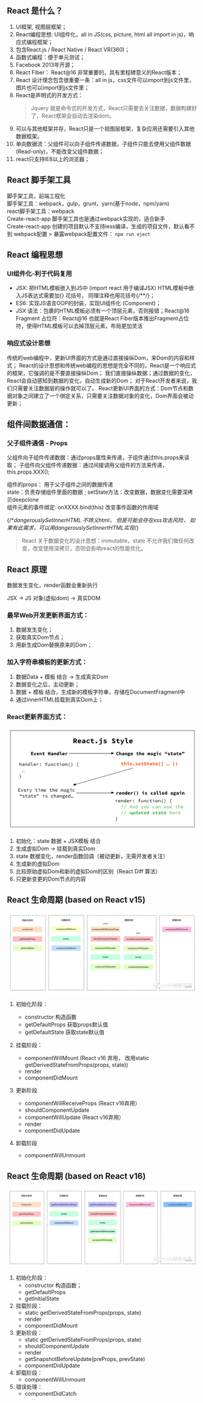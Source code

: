 ## React 是什么？
1. UI框架, 视图层框架；
2. React编程思想: UI组件化，all in JS(css, picture, html all import in js)，响应式编程框架；
3. 包含React.js / React Native / React VR(360)；
4. 函数式编程：便于单元测试；
5. Facebook 2013年开源；
6. React Fiber： React@16 非常重要的，具有里程碑意义的React版本；
7. React 设计理念包含很重要一条：all in js，css文件可以import到js文件里， 图片也可以import到js文件里；
8. React是声明式的开发方式：
    > Jquery 就是命令式的开发方式，React只需要去关注数据，数据构建好了，React框架会自动去渲染dom。
9. 可以与其他框架并存，React只是一个视图层框架，复杂应用还需要引入其他数据框架。
10. 单向数据流：父组件可以向子组件传递数据，子组件只能去使用父组件数据(Read-only)，不能改变父组件数据；
11. react只支持IE8以上的浏览器；

## React 脚手架工具
脚手架工具，前端工程化  
脚手架工具：webpack，gulp，grunt，yarn(基于node，npm/yarn)  
react脚手架工具：webpack  
Create-react-app 脚手架工具也是通过webpack实现的，适合新手  
Create-react-app 创建的项目默认不支持less编译，生成的项目文件，默认看不到  webpack配置
    > 暴露webpack配置文件： `npm run eject`

## React 编程思想

### UI组件化-利于代码复用
- JSX:  把HTML模板嵌入到JS中 (import react 用于编译JSX)
        HTML模板中嵌入JS表达式需要加{} 花括号， 同理注释也用花括号{/**/}；  
- ES6:  实现JS语言OOP的封装，实现UI组件化 (Component)；  
- JSX 语法：包裹的HTML模板必须有一个顶层元素，否则报错；React@16 Fragment 占位符：React@16 也就是React Fiber版本推出Fragment占位符，使得HTML模板可以去掉顶层元素，布局更加灵活

### 响应式设计思想
传统的web编程中，更新UI界面的方式是通过直接操纵Dom，来Dom的内容和样式；
React的设计思想和传统web编程的思想是完全不同的，React是一个响应式的框架，它强调的是不要直接操纵Dom；
我们直接操纵数据；通过数据的变化，React会自动感知到数据的变化，自动生成新的Dom；
对于React开发者来说，我们只需要关注数据层的操作就可以了。
React更新UI界面的方式：Dom节点和数据对象之间建立了一个绑定关系，只需要关注数据对象的变化，Dom界面会被动更新；

## 组件间数据通信：

### 父子组件通信 - Props
父组件向子组件传递数据：通过props属性来传递，子组件通过this.props来读取；
子组件向父组件传递数据：通过间接调用父组件的方法来传递， this.props.XXX();

组件的props： 用于父子组件之间的数据传递  
state：负责存储组件里面的数据 ;
setState方法：改变数据，数据变化需要深拷贝deepclone  
组件元素的事件绑定: onXXXX.bind(this) 改变事件函数的作用域

{/**dangerouslySetInnerHTML  不转义html， 但是可能会存在xss攻击风险，
如果有此需求，可以用dangerouslySetInnertHTML实现*/}

> React 关于数据变化的设计思想：immutable，state 不允许我们做任何改变，改变使用深拷贝，否则会影响react的性能优化。

## React 原理
数据发生变化，render函数会重新执行

JSX -> JS 对象(虚拟dom) -> 真实DOM

### 最早Web开发更新界面方式：
1. 数据发生变化；
2. 获取真实Dom节点；
3. 用新生成Dom替换原来的Dom；

### 加入字符串模板的更新方式：
1. 数据Data + 模板 结合 -> 生成真实Dom
2. 数据变化之后，主动更新；
3. 数据 + 模板 结合，生成新的模板字符串，存储在DocumentFragment中
4. 通过innerHTML挂载到真实Dom上；

### React更新界面方式：
![React Render 流程](../Images/React/react-render-process.png)
1. 初始化：state 数据 + JSX模板 结合
2. 生成虚拟Dom -> 挂载到真实Dom
3. state 数据变化，render函数回调（被动更新，无需开发者关注）
4. 生成新的虚拟Dom
5. 比较原始虚拟Dom和新的虚拟Dom的区别（React Diff 算法）
6. 只更新变更的Dom节点的内容

## React 生命周期 (based on React v15)
![react v15的生命周期](../Images/React/react-life-cycle-v15.webp)
1. 初始化阶段：
   - constructor 构造函数
   - getDefaultProps 获取props默认值
   - getDefaultState 获取state默认值

2. 挂载阶段：
    - componentWillMount (React v16 弃用， 改用static getDerivedStateFromProps(props, state)) 
    - render
    - componentDidMount

3. 更新阶段
    - componentWillReceiveProps (React v16弃用）
    - shouldComponentUpdate
    - componentWillUpdate (React v16弃用）
    - render
    - componentDidUpdate

4. 卸载阶段
     - componentWillUnmount

## React 生命周期 (based on React v16)
![react v16的生命周期](../Images/React/react-life-cycle-v16.webp)
1. 初始化阶段：
    - constructor 构造函数；
    - getDefaultProps
    - getInitialState 
2. 挂载阶段：
    - static getDerivedStateFromProps(props, state)
    - render
    - componentDidMount
3. 更新阶段：
    - static getDerivedStateFromProps(props, state)
    - shouldComponentUpdate
    - render
    - getSnapshotBeforeUpdate(preProps, prevState)
    - componentDidUpdate
4. 卸载阶段：
    - componentWillUnmount
5. 错误处理：
    - componentDidCatch